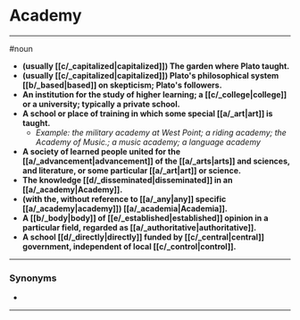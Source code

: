 # Academy
---
#noun
- **(usually [[c/_capitalized|capitalized]]) The garden where Plato taught.**
- **(usually [[c/_capitalized|capitalized]]) Plato's philosophical system [[b/_based|based]] on skepticism; Plato's followers.**
- **An institution for the study of higher learning; a [[c/_college|college]] or a university; typically a private school.**
- **A school or place of training in which some special [[a/_art|art]] is taught.**
	- _Example: the military academy at West Point; a riding academy; the Academy of Music.; a music academy; a language academy_
- **A society of learned people united for the [[a/_advancement|advancement]] of the [[a/_arts|arts]] and sciences, and literature, or some particular [[a/_art|art]] or science.**
- **The knowledge [[d/_disseminated|disseminated]] in an [[a/_academy|Academy]].**
- **(with the, without reference to [[a/_any|any]] specific [[a/_academy|academy]]) [[a/_academia|Academia]].**
- **A [[b/_body|body]] of [[e/_established|established]] opinion in a particular field, regarded as [[a/_authoritative|authoritative]].**
- **A school [[d/_directly|directly]] funded by [[c/_central|central]] government, independent of local [[c/_control|control]].**
---
### Synonyms
- 
---
